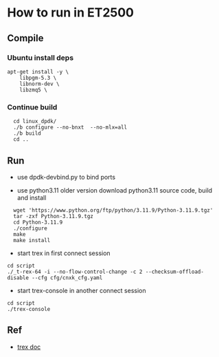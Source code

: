 # How to run in ET2500
## Compile
### Ubuntu install deps
```shell
apt-get install -y \
    libpgm-5.3 \ 
    libnorm-dev \
    libzmq5 \

```

### Continue build
```shell
  cd linux_dpdk/
  ./b configure --no-bnxt  --no-mlx=all
  ./b build
  cd ..
```

## Run
- use dpdk-devbind.py to bind ports

- use python3.11 older version
  download python3.11 source code, build and install
```shell
  wget 'https://www.python.org/ftp/python/3.11.9/Python-3.11.9.tgz'
  tar -zxf Python-3.11.9.tgz
  cd Python-3.11.9
  ./configure
  make
  make install
```

- start trex in first connect session
```shell
cd script
./_t-rex-64 -i --no-flow-control-change -c 2 --checksum-offload-disable --cfg cfg/cnxk_cfg.yaml
```
- start trex-console in another connect session
```shell
cd script
./trex-console
```

## Ref
- [trex doc](https://trex-tgn.cisco.com/trex/doc/index.html)
